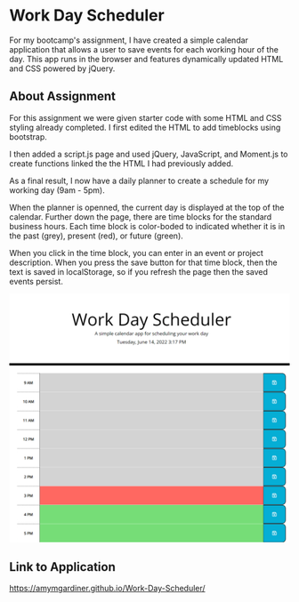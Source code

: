 # Work Day Scheduler

For my bootcamp's assignment, I have created a simple calendar application that allows a user to save events for each working hour of the day. This app runs in the browser and features dynamically updated HTML and CSS powered by jQuery.

## About Assignment

For this assignment we were given starter code with some HTML and CSS styling already completed. I first edited the HTML to add timeblocks using bootstrap.

I then added a script.js page and used jQuery, JavaScript, and Moment.js to create functions linked the the HTML I had previously added.

As a final result, I now have a daily planner to create a schedule for my working day (9am - 5pm).

When the planner is openned, the current day is displayed at the top of the calendar. Further down the page, there are time blocks for the standard business hours. Each time block is color-boded to indicated whether it is in the past (grey), present (red), or future (green).

When you click in the time block, you can enter in an event or project description. When you press the save button for that time block, then the text is saved in localStorage, so if you refresh the page then the saved events persist.

![plot](./assets/images/127.0.0.1_5501_index.html.png)

## Link to Application

https://amymgardiner.github.io/Work-Day-Scheduler/
